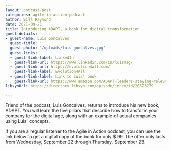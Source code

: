 ```yaml
---
layout: podcast-post
categories: agile-in-action-podcast
author: Bill Raymond
date: 2021-09-21
title: Introducing ADAPT, a book for digital transformation
guest-details:
- guest-name: Luis Goncalves
  guest-title: ''
  guest-photo: "/uploads/luis-goncalves.jpg"
  guest-links:
  - guest-link-label: LinkedIn
    guest-link-url: https://www.linkedin.com/in/luismsg/
  - guest-link-url: https://evolution4all.com/
    guest-link-label: Evolution4All
  - guest-link-label: Link to Luis' book
    guest-link-url: https://www.amazon.com/ADAPT-leaders-staying-relevant-recognised-ebook/dp/B096DM3213/
libsynUrl: https://directory.libsyn.com/episode/index/id/20523779

---
```

Friend of the podcast, Luis Goncalves, returns to introduce his new book, ADAPT. You will learn the five pillars that describe how to transform your company for the digital age, along with an example of actual companies using Luis' concepts.

If you are a regular listener to the Agile in Action podcast, you can use the link below to get a digital copy of the book for only $.99. The offer only lasts from Wednesday, September 22 through Thursday, September 23.